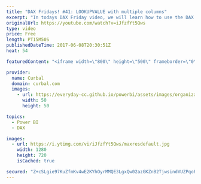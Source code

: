 ```yaml
---
title: "DAX Fridays! #41: LOOKUPVALUE with multiple columns"
excerpt: "In todays DAX Friday video, we will learn how to use the DAX Function called LOOKUPVALUE: Lookupvalue is very similar to excel's VLookup but there are some critical differences that you need to understand if you want to use it. We will have two scenarios,: Scenario 1: we will do a lookupvalue with two"
originalUrl: https://youtube.com/watch?v=iJfzfYt5Qws
type: video
price: Free
length: PT15M50S
publishedDateTime: 2017-06-08T20:30:51Z
heat: 54

featuredContent: "<iframe width=\"800\" height=\"500\" frameborder=\"0\" src=\"https://www.youtube.com/embed/iJfzfYt5Qws\" allow=\"accelerometer; autoplay; encrypted-media; gyroscope; picture-in-picture\" allowfullscreen></iframe>"

provider:
  name: Curbal
  domain: curbal.com
  images:
    - url: https://everyday-cc.github.io/powerbi/assets/images/organizations/curbal.com-50x50.jpg
      width: 50
      height: 50

topics:
  - Power BI
  - DAX

images:
  - url: https://i.ytimg.com/vi/iJfzfYt5Qws/maxresdefault.jpg
    width: 1280
    height: 720
    isCached: true

secured: "Z+cSLgie97KuZfmKv4wE2KYhOyrMMQE3LgxQw02azGKZnB2TjwsindVUZPqoPM0Y4jFPzViL1625yA0oPN87IWEZC2BOdm8PS09dJ9REGjmHxnVU5mGIrxUllx0xIARJyJIyTH1rpPtgG/9EQXIwxQsZ/uTGfV+eFGChmf/4V5N3bZm8eGxQOKMEI/Kjut0RnHQkavwuTtBCsTDQRrdL+P4IMX2EUoscxKqZKa4c2nwDIIOk9HcxMV3aUPmTQEMe7poVfYNq36bmXnzEnxtMX0MTR3txkA++y3VoQL36ECBlw50UXlfaOv2RiCtE9vKPEfSLG66Vghlg42ilsw84VnehHNHGN01DuKWaAz623owq05oyB2z1O0xRH7dt/znWE9LRXExsLdnYOl+hZvct4LEBkBBAmnFzj7sj4bccq13fAEGreXhA8OMjfGbXxujc;IPdohK+Y7DTrrihcPzXzaQ=="
---
```



